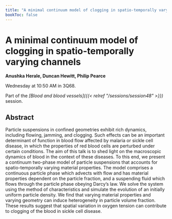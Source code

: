 ```yaml
---
title: "A minimal continuum model of clogging in spatio-temporally varying channels"
bookToc: false
---
```


# A minimal continuum model of clogging in spatio-temporally varying channels

**Anushka Herale, Duncan Hewitt, Philip Pearce**

Wednesday at 10:50 AM in 3Q68.

Part of the *[Blood and blood vessels]({{< relref "/sessions/session48" >}})* session.

## Abstract

Particle suspensions in confined geometries exhibit rich dynamics, including flowing, jamming, and clogging. Such effects can be an important determinant of function in blood flow affected by malaria or sickle cell disease, in which the properties of red blood cells are perturbed under certain conditions. The aim of this talk is to shed light on the macroscopic dynamics of blood in the context of these diseases. To this end, we present a continuum two-phase model of particle suspensions that accounts for spatio-temporally varying material properties. The model comprises a continuous particle phase which advects with flow and has material properties dependent on the particle fraction, and a suspending fluid which flows through the particle phase obeying Darcy’s law. We solve the system using the method of characteristics and simulate the evolution of an initially uniform particle density. We find that varying material properties and varying geometry can induce heterogeneity in particle volume fraction. These results suggest that spatial variation in oxygen tension can contribute to clogging of the blood in sickle cell disease.


